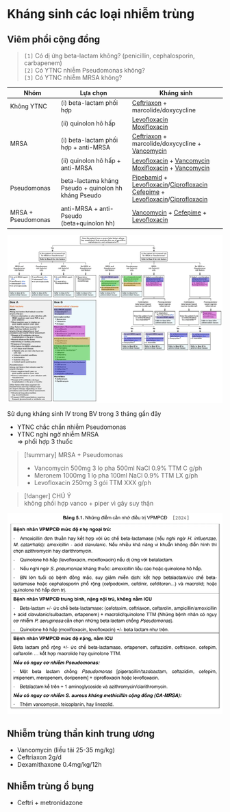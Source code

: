 # Kháng sinh các loại nhiễm trùng  
## Viêm phổi cộng đồng  
> `[1]` Có dị ứng beta-lactam không? (penicillin, cephalosporin, carbapenem)  
> `[2]` Có YTNC nhiễm Pseudomonas không?  
> `[3]` Có YTNC nhiễm MRSA không?  
  
  
| Nhóm               | Lựa chọn                                             | Kháng sinh                                                                                              |  
| ------------------ | ---------------------------------------------------- | ------------------------------------------------------------------------------------------------------- |  
| Không YTNC         | (i) beta-lactam phối hợp                             | [Ceftriaxon](./100%20Reference%20notes/Ceftriaxon.md) + marcolide/doxycycline                                                                  |  
|                    | (ii) quinolon hô hấp                                 | [Levofloxacin](Levofloxacin.md)<br>[Moxifloxacin](Moxifloxacin.md)                                                                    |  
| MRSA               | (i) beta-lactam phối hợp + anti-MRSA                 | [Ceftriaxon](./100%20Reference%20notes/Ceftriaxon.md) + marcolide/doxycycline + [Vancomycin](Vancomycin.md)                                                 |  
|                    | (ii) quinolon hô hấp + anti-MRSA                     | [Levofloxacin](Levofloxacin.md) + [Vancomycin](Vancomycin.md)<br>[Moxifloxacin](Moxifloxacin.md) + [Vancomycin](Vancomycin.md)                                  |  
| Pseudomonas        | beta-lactama kháng Pseudo + quinolon hh kháng Pseudo | [Pipebamid](Pipebamid.md) + [Levofloxacin](Levofloxacin.md)/[Ciprofloxacin](Ciprofloxacin.md)<br>[Cefepime](Cefepime.md) + [Levofloxacin](Levofloxacin.md)/[Ciprofloxacin](Ciprofloxacin.md) |  
| MRSA + Pseudomonas | anti-MRSA + anti-Pseudo (beta+quinolon hh)           | [Vancomycin](Vancomycin.md) + [Cefepime](Cefepime.md) + [Levofloxacin](Levofloxacin.md)                                                        |  
  
![dieu tri CAP - NOI TRU -20240709233350690.webp](./200%20FILES/201%20Image/dieu%20tri%20CAP%20-%20NOI%20TRU%20-20240709233350690.webp)  
  
Sử dụng kháng sinh IV trong BV trong 3 tháng gần đây  
- YTNC chắc chắn nhiễm Pseudomonas  
- YTNC nghi ngờ nhiễm MRSA  
=> phối hợp 3 thuốc  
  
> [!summary] MRSA + Pseudomonas  
> - Vancomycin 500mg 3 lọ pha 500ml NaCl 0.9% TTM C g/ph  
> - Meronem 1000mg 1 lọ pha 100ml NaCl 0.9% TTM LX g/ph  
> - Levofloxacin 250mg 3 gói TTM XXX g/ph  
  
  
> [!danger] CHÚ Ý  
> không phối hợp vanco + piper vì gây suy thận  
  
![Kháng sinh các loại nhiễm trùng-20241111225321650.webp](./200%20FILES/201%20Image/Kh%C3%A1ng%20sinh%20c%C3%A1c%20lo%E1%BA%A1i%20nhi%E1%BB%85m%20tr%C3%B9ng-20241111225321650.webp)  
  
## Nhiễm trùng thần kinh trung ương  
- Vancomycin (liều tải 25-35 mg/kg)  
- Ceftriaxon 2g/d  
- Dexamithaxone 0.4mg/kg/12h  
  
  
## Nhiễm trùng ổ bụng  
- Ceftri + metronidazone  
  
